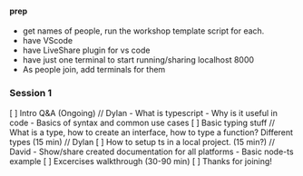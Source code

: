 #### prep
- get names of people, run the workshop template script for each.
- have VScode
- have LiveShare plugin for vs code
- have just one terminal to start running/sharing localhost 8000
- As people join, add terminals for them

### Session 1
[ ] Intro Q&A (Ongoing) // Dylan
    - What is typescript
    - Why is it useful in code
    - Basics of syntax and common use cases
[ ] Basic typing stuff // What is a type, how to create an interface, how to type a function? Different types (15 min) // Dylan
[ ] How to setup ts in a local project. (15 min?) // David
    - Show/share created documentation for all platforms
    - Basic node-ts example
[ ] Excercises walkthrough (30-90 min)
[ ] Thanks for joining!
